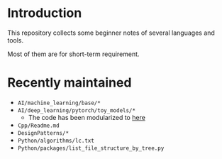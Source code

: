 # Introduction

This repository collects some beginner notes of several languages and tools.

Most of them are for short-term requirement.


# Recently maintained
+ `AI/machine_learning/base/*`
+ `AI/deep_learning/pytorch/toy_models/*`
    + The code has been modularized to [here](https://github.com/bnbsking/Deep-Learning-Playground/tree/main)
+ `Cpp/Readme.md`
+ `DesignPatterns/*`
+ `Python/algorithms/lc.txt`
+ `Python/packages/list_file_structure_by_tree.py`
